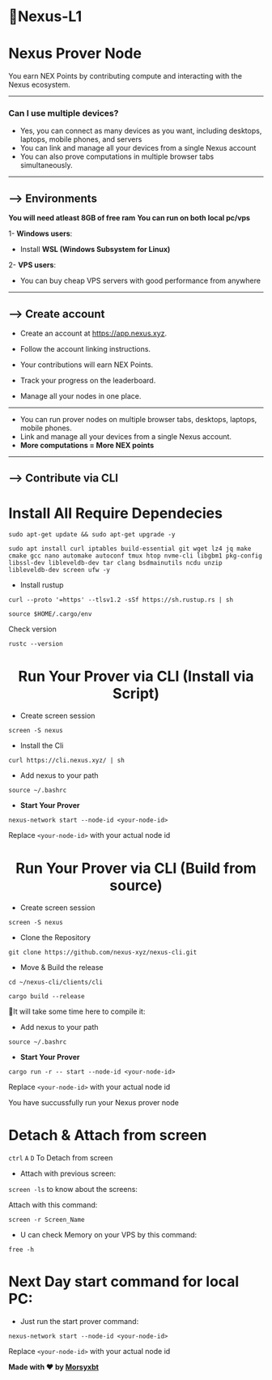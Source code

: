 # 🧩Nexus-L1
# Nexus Prover Node
You earn NEX Points by contributing compute and interacting with the Nexus ecosystem.

---

### Can I use multiple devices?
* Yes, you can connect as many devices as you want, including desktops, laptops, mobile phones, and servers
* You can link and manage all your devices from a single Nexus account
* You can also prove computations in multiple browser tabs simultaneously.

---
## --> Environments
  **You will need atleast 8GB of free ram**
  **You can run on both local pc/vps**
  
1- **Windows users**:
* Install **WSL (Windows Subsystem for Linux)**

2- **VPS users**:
* You can buy cheap VPS servers with good performance from anywhere

---

## --> Create account
* Create an account at https://app.nexus.xyz.

* Follow the account linking instructions.

* Your contributions will earn NEX Points.

* Track your progress on the leaderboard.

* Manage all your nodes in one place.

---

- You can run prover nodes on multiple browser tabs, desktops, laptops, mobile phones.
- Link and manage all your devices from a single Nexus account.
- **More computations = More NEX points**

---

## --> Contribute via CLI
# Install All Require Dependecies


```
sudo apt-get update && sudo apt-get upgrade -y
```

```
sudo apt install curl iptables build-essential git wget lz4 jq make cmake gcc nano automake autoconf tmux htop nvme-cli libgbm1 pkg-config libssl-dev libleveldb-dev tar clang bsdmainutils ncdu unzip libleveldb-dev screen ufw -y
```

* Install rustup

```
curl --proto '=https' --tlsv1.2 -sSf https://sh.rustup.rs | sh
```

```
source $HOME/.cargo/env
```

Check version

```
rustc --version
```


<div align="center">

#  Run Your Prover via CLI (Install via Script)

</div>



* Create screen session

```
screen -S nexus
```


* Install the Cli

```
curl https://cli.nexus.xyz/ | sh
```

* Add nexus to your path

```
source ~/.bashrc
```

* **Start Your Prover**

```
nexus-network start --node-id <your-node-id>
```

Replace `<your-node-id>` with your actual node id



<div align="center">

#  Run Your Prover via CLI (Build from source)

</div>


* Create screen session

```
screen -S nexus
```

* Clone the Repository


```
git clone https://github.com/nexus-xyz/nexus-cli.git
```

* Move & Build the release

```
cd ~/nexus-cli/clients/cli
```

```
cargo build --release
```


🔺It will take some time here to compile it:


* Add nexus to your path

```
source ~/.bashrc
```


* **Start Your Prover**

```
cargo run -r -- start --node-id <your-node-id>
```

Replace `<your-node-id>` with your actual node id

You have succussfully run your Nexus prover node


# Detach & Attach from screen

`ctrl` `A` `D` To Detach from screen 

* Attach with previous screen:


`screen -ls` to know about the screens:

Attach with this command:

`screen -r Screen_Name` 



* U can check Memory on your VPS by this command:

```
free -h
```


# Next Day start command for local PC:

* Just run the start prover command:

```
nexus-network start --node-id <your-node-id>
```

Replace `<your-node-id>` with your actual node id

**Made with ❤️ by [Morsyxbt](https://x.com/morsyxbt)**
